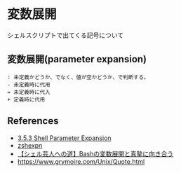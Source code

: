# 変数展開

シェルスクリプトで出てくる記号について

## 変数展開(parameter expansion)

```shell
: 未定義かどうか、でなく、値が空かどうか、で判断する。
- 未定義時に代用
= 未定義時に代入
+ 定義時に代用
```

## References

- [3.5.3 Shell Parameter Expansion](https://www.gnu.org/software/bash/manual/html_node/Shell-Parameter-Expansion.html)
- [zshexpn](https://linux.die.net/man/1/zshexpn)
- [【シェル芸人への道】Bashの変数展開と真摯に向き合う](https://qiita.com/t_nakayama0714/items/80b4c94de43643f4be51)
- https://www.grymoire.com/Unix/Quote.html
